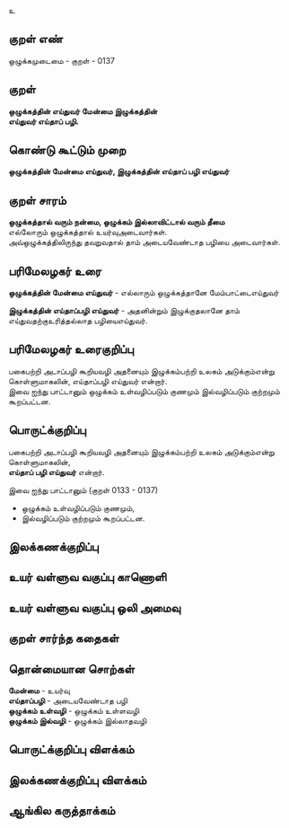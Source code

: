உ

## குறள் எண் 

ஒழுக்கமுடைமை - குறள் - 0137  

## குறள் 

**ஒழுக்கத்தின் எய்துவர் மேன்மை இழுக்கத்தின்  
எய்துவர் எய்தாப் பழி.** 

## கொண்டு கூட்டும் முறை

**ஒழுக்கத்தின் மேன்மை எய்துவர், இழுக்கத்தின் எய்தாப் பழி எய்துவர்** 

## குறள் சாரம் 

**ஒழுக்கத்தால் வரும் நன்மை, ஒழுக்கம் இல்லாவிட்டால் வரும் தீமை**  
எல்லோரும் ஒழுக்கத்தால் உயர்வுஅடைவார்கள்.  
அவ்ஒழுக்கத்திலிருந்து தவறுவதால் தாம் அடையவேண்டாத பழியை அடைவார்கள்.  

## பரிமேலழகர் உரை

**ஒழுக்கத்தின் மேன்மை எய்துவர்** - எல்லாரும் ஒழுக்கத்தானே மேம்பாட்டைஎய்துவர்  

**இழுக்கத்தின் எய்தாப்பழி எய்துவர்** - அதனின்றும் இழுக்குதலானே தாம் எய்துவதற்குஉரித்தல்லாத பழியைஎய்துவர்.   

## பரிமேலழகர் உரைகுறிப்பு   

பகைபற்றி அடாப்பழி கூறியவழி அதனையும் இழுக்கம்பற்றி உலகம் அடுக்கும்என்று கொள்ளுமாகலின், எய்தாப்பழி எய்துவர் என்றார்.  
இவை ஐந்து பாட்டானும் ஒழுக்கம் உள்வழிப்படும் குணமும் இல்வழிப்படும் குற்றமும் கூறப்பட்டன.  

## பொருட்க்குறிப்பு 

பகைபற்றி அடாப்பழி கூறியவழி அதனையும் இழுக்கம்பற்றி உலகம் அடுக்கும்என்று கொள்ளுமாகலின்,  
**எய்தாப் பழி எய்துவர்** என்றார். 

இவை ஐந்து பாட்டானும் (குறள் 0133 - 0137)   
* ஒழுக்கம் உள்வழிப்படும் குணமும்,  
* இல்வழிப்படும் குற்றமும் கூறப்பட்டன.  

## இலக்கணக்குறிப்பு  


## உயர் வள்ளுவ வகுப்பு காணொளி


## உயர் வள்ளுவ வகுப்பு ஒலி அமைவு 

 
## குறள் சார்ந்த கதைகள் 


## தொன்மையான சொற்கள்

**மேன்மை** - உயர்வு  
**எய்தாப்பழி** - அடையவேண்டாத பழி    
**ஒழுக்கம் உள்வழி** - ஒழுக்கம் உள்ளவழி    
**ஒழுக்கம் இல்வழி** - ஒழுக்கம் இல்லாதவழி 

## பொருட்க்குறிப்பு விளக்கம்


## இலக்கணக்குறிப்பு விளக்கம்


## ஆங்கில கருத்தாக்கம் 


